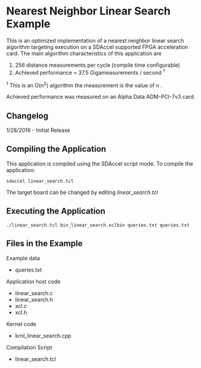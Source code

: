 Nearest Neighbor Linear Search Example
===============================

This is an optimized implementation of a nearest neighbor linear search
algorithm targeting execution on a SDAccel supported FPGA acceleration card.
The main algorithm characteristics of this application are

1. 256 distance measurements per cycle (compile time configurable)
2. Achieved performance = 37.5 Gigameasurements / second <sup>1</sup>

<sup>1</sup> This is an O(n<sup>2</sup>) algorithm the measurement is the value of n .

Achieved performance was measured on an Alpha Data ADM-PCI-7v3 card.

Changelog
----------
1/28/2016 - Initial Release

Compiling the Application
---------------------------
This application is compiled using the SDAccel script mode.
To compile the application:

```
sdaccel linear_search.tcl
```

The target board can be changed by editing *linear_search.tcl*

Executing the Application
---------------------------
```
./linear_search.tcl bin_linear_search.xclbin queries.txt queries.txt
```

Files in the Example
---------------------
Example data
- queries.txt

Application host code
- linear_search.c
- linear_search.h
- xcl.c
- xcl.h

Kernel code
- krnl_linear_search.cpp

Compilation Script
- linear_search.tcl
